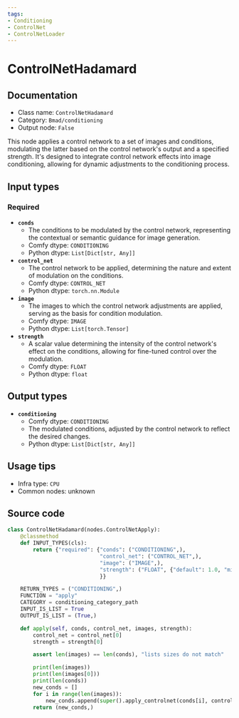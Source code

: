 ```yaml
---
tags:
- Conditioning
- ControlNet
- ControlNetLoader
---
```


# ControlNetHadamard
## Documentation
- Class name: `ControlNetHadamard`
- Category: `Bmad/conditioning`
- Output node: `False`

This node applies a control network to a set of images and conditions, modulating the latter based on the control network's output and a specified strength. It's designed to integrate control network effects into image conditioning, allowing for dynamic adjustments to the conditioning process.
## Input types
### Required
- **`conds`**
    - The conditions to be modulated by the control network, representing the contextual or semantic guidance for image generation.
    - Comfy dtype: `CONDITIONING`
    - Python dtype: `List[Dict[str, Any]]`
- **`control_net`**
    - The control network to be applied, determining the nature and extent of modulation on the conditions.
    - Comfy dtype: `CONTROL_NET`
    - Python dtype: `torch.nn.Module`
- **`image`**
    - The images to which the control network adjustments are applied, serving as the basis for condition modulation.
    - Comfy dtype: `IMAGE`
    - Python dtype: `List[torch.Tensor]`
- **`strength`**
    - A scalar value determining the intensity of the control network's effect on the conditions, allowing for fine-tuned control over the modulation.
    - Comfy dtype: `FLOAT`
    - Python dtype: `float`
## Output types
- **`conditioning`**
    - Comfy dtype: `CONDITIONING`
    - The modulated conditions, adjusted by the control network to reflect the desired changes.
    - Python dtype: `List[Dict[str, Any]]`
## Usage tips
- Infra type: `CPU`
- Common nodes: unknown


## Source code
```python
class ControlNetHadamard(nodes.ControlNetApply):
    @classmethod
    def INPUT_TYPES(cls):
        return {"required": {"conds": ("CONDITIONING",),
                             "control_net": ("CONTROL_NET",),
                             "image": ("IMAGE",),
                             "strength": ("FLOAT", {"default": 1.0, "min": 0.0, "max": 10.0, "step": 0.01}),
                             }}

    RETURN_TYPES = ("CONDITIONING",)
    FUNCTION = "apply"
    CATEGORY = conditioning_category_path
    INPUT_IS_LIST = True
    OUTPUT_IS_LIST = (True,)

    def apply(self, conds, control_net, images, strength):
        control_net = control_net[0]
        strength = strength[0]

        assert len(images) == len(conds), "lists sizes do not match"

        print(len(images))
        print(len(images[0]))
        print(len(conds))
        new_conds = []
        for i in range(len(images)):
            new_conds.append(super().apply_controlnet(conds[i], control_net, images[i], strength)[0])
        return (new_conds,)

```
